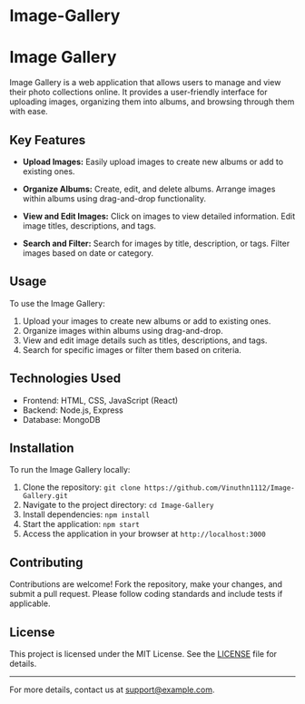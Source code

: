 # Image-Gallery

# Image Gallery

Image Gallery is a web application that allows users to manage and view their photo collections online. It provides a user-friendly interface for uploading images, organizing them into albums, and browsing through them with ease.

## Key Features

- **Upload Images:** Easily upload images to create new albums or add to existing ones.
  
- **Organize Albums:** Create, edit, and delete albums. Arrange images within albums using drag-and-drop functionality.
  
- **View and Edit Images:** Click on images to view detailed information. Edit image titles, descriptions, and tags.
  
- **Search and Filter:** Search for images by title, description, or tags. Filter images based on date or category.
  
## Usage

To use the Image Gallery:
1. Upload your images to create new albums or add to existing ones.
2. Organize images within albums using drag-and-drop.
3. View and edit image details such as titles, descriptions, and tags.
4. Search for specific images or filter them based on criteria.

## Technologies Used

- Frontend: HTML, CSS, JavaScript (React)
- Backend: Node.js, Express
- Database: MongoDB

## Installation

To run the Image Gallery locally:
1. Clone the repository: `git clone https://github.com/Vinuthn1112/Image-Gallery.git`
2. Navigate to the project directory: `cd Image-Gallery`
3. Install dependencies: `npm install`
4. Start the application: `npm start`
5. Access the application in your browser at `http://localhost:3000`

## Contributing

Contributions are welcome! Fork the repository, make your changes, and submit a pull request. Please follow coding standards and include tests if applicable.

## License

This project is licensed under the MIT License. See the [LICENSE](LICENSE) file for details.

---

For more details, contact us at support@example.com.
